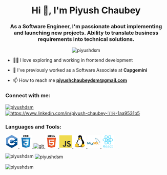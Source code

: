 <h1 align="center">Hi 👋, I'm Piyush Chaubey</h1>
<h3 align="center">As a Software Engineer, I'm passionate about implementing and launching new projects. Ability to translate business requirements into technical solutions.</h3>

<p align="center"> <img src="https://komarev.com/ghpvc/?username=piyushdsm&label=Profile%20views&color=0e75b6&style=flat" alt="piyushdsm" /> </p>

- 👨‍💻 I love exploring and working in frontend development

- 🏢 I've previously worked as a Software Associate at **Capgemini**

- 📫 How to reach me **piyushchaubeydsm@gmail.com**

<h3 align="left">Connect with me:</h3>
<p align="left">
<a href="https://twitter.com/piyushdsm" target="blank"><img align="center" src="https://raw.githubusercontent.com/rahuldkjain/github-profile-readme-generator/master/src/images/icons/Social/twitter.svg" alt="piyushdsm" height="30" width="40" /></a>
<a href="https://linkedin.com/in/https://www.linkedin.com/in/piyush-chaubey-%f0%9f%87%ae%f0%9f%87%b3-1aa9531b5?lipi=urn%3ali%3apage%3ad_flagship3_profile_view_base_contact_details%3bjwm%2bhan1siwpgqblmrdbpa%3d%3d" target="blank"><img align="center" src="https://raw.githubusercontent.com/rahuldkjain/github-profile-readme-generator/master/src/images/icons/Social/linked-in-alt.svg" alt="https://www.linkedin.com/in/piyush-chaubey-🇮🇳-1aa9531b5" height="30" width="40" /></a>
</p>

<h3 align="left">Languages and Tools:</h3>
<p align="left"> <a href="https://www.w3schools.com/cpp/" target="_blank" rel="noreferrer"> <img src="https://raw.githubusercontent.com/devicons/devicon/master/icons/cplusplus/cplusplus-original.svg" alt="cplusplus" width="40" height="40"/> </a> <a href="https://www.w3schools.com/css/" target="_blank" rel="noreferrer"> <img src="https://raw.githubusercontent.com/devicons/devicon/master/icons/css3/css3-original-wordmark.svg" alt="css3" width="40" height="40"/> </a> <a href="https://git-scm.com/" target="_blank" rel="noreferrer"> <img src="https://www.vectorlogo.zone/logos/git-scm/git-scm-icon.svg" alt="git" width="40" height="40"/> </a> <a href="https://www.w3.org/html/" target="_blank" rel="noreferrer"> <img src="https://raw.githubusercontent.com/devicons/devicon/master/icons/html5/html5-original-wordmark.svg" alt="html5" width="40" height="40"/> </a> <a href="https://developer.mozilla.org/en-US/docs/Web/JavaScript" target="_blank" rel="noreferrer"> <img src="https://raw.githubusercontent.com/devicons/devicon/master/icons/javascript/javascript-original.svg" alt="javascript" width="40" height="40"/> </a> <a href="https://www.linux.org/" target="_blank" rel="noreferrer"> <img src="https://raw.githubusercontent.com/devicons/devicon/master/icons/linux/linux-original.svg" alt="linux" width="40" height="40"/> </a> <a href="https://www.mysql.com/" target="_blank" rel="noreferrer"> <img src="https://raw.githubusercontent.com/devicons/devicon/master/icons/mysql/mysql-original-wordmark.svg" alt="mysql" width="40" height="40"/> </a> <a href="https://reactjs.org/" target="_blank" rel="noreferrer"> <img src="https://raw.githubusercontent.com/devicons/devicon/master/icons/react/react-original-wordmark.svg" alt="react" width="40" height="40"/> </a> </p>

<p><img align="left" src="https://github-readme-stats.vercel.app/api/top-langs?username=piyushdsm&show_icons=true&locale=en&layout=compact" alt="piyushdsm" /></p>

<p>&nbsp;<img align="center" src="https://github-readme-stats.vercel.app/api?username=piyushdsm&show_icons=true&locale=en" alt="piyushdsm" /></p>

<p><img align="center" src="https://github-readme-streak-stats.herokuapp.com/?user=piyushdsm&" alt="piyushdsm" /></p>
